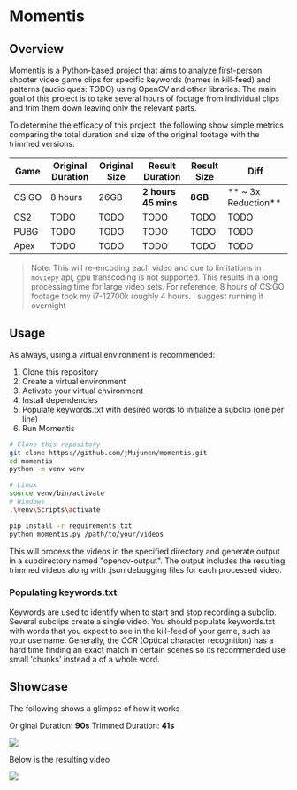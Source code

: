 # Momentis

## Overview

Momentis is a Python-based project that aims to analyze first-person shooter video game
clips for specific keywords (names in kill-feed) and patterns (audio ques: TODO) using OpenCV and other libraries.
The main goal of this project is to take several hours of footage from individual clips
and trim them down leaving only the relevant parts.

To determine the efficacy of this project, the following show simple metrics comparing
the total duration and size of the original footage with the trimmed versions.

| Game  | Original Duration | Original Size | Result Duration     | Result Size | Diff                |
| ----- | ----------------- | ------------- | ------------------- | ----------- | ------------------  |
| CS:GO | 8 hours           | 26GB          | **2 hours 45 mins** | **8GB**     | ** ~ 3x Reduction** |
| CS2   | TODO              | TODO          | TODO                | TODO        | TODO                |
| PUBG  | TODO              | TODO          | TODO                | TODO        | TODO                |
| Apex  | TODO              | TODO          | TODO                | TODO        | TODO                |

> Note: This will re-encoding each video and due to limitations in `moviepy` api, gpu transcoding is not supported.
> This results in a long processing time for large video sets.
> For reference, 8 hours of CS:GO footage took my i7-12700k roughly 4 hours. I suggest running it overnight

## Usage

As always, using a virtual environment is recommended:

1. Clone this repository
2. Create a virtual environment
3. Activate your virtual environment
4. Install dependencies
5. Populate keywords.txt with desired words to initialize a subclip (one per line)
6. Run Momentis

```bash
# Clone this repository
git clone https://github.com/jMujunen/momentis.git
cd momentis
python -m venv venv

# Linux
source venv/bin/activate
# Windows
.\venv\Scripts\activate

pip install -r requirements.txt
python momentis.py /path/to/your/videos
```

This will process the videos in the specified directory and generate output in a subdirectory named "opencv-output". The output includes the resulting trimmed videos along with .json debugging files for each processed video.

### Populating keywords.txt

Keywords are used to identify when to start and stop recording a subclip. Several subclips create a single video. You should populate keywords.txt with words that you expect to see in the kill-feed of your game, such as your username.
Generally, the _OCR_ (Optical character recognition) has a hard time finding an exact match in certain scenes so its recommended use small 'chunks' instead a of a whole word.

## Showcase

The following shows a glimpse of how it works

Original Duration: **90s**
Trimmed Duration: **41s**

![](./assets/example_intput.gif)

Below is the resulting video

![](./assets/_example.gif)
